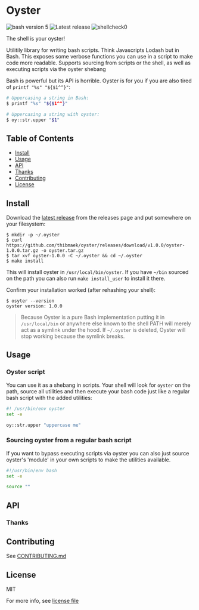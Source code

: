 # Oyster

<!-- Banner & Badges. Badges should have newlines -->
![bash version 5](https://img.shields.io/badge/bash%20version-GNU%20bash%205-brightgreen.svg?style=flat-square)
![Latest release](https://img.shields.io/github/downloads/thibmaek/oyster/latest/total?style=flat-square)
![shellcheck0](https://img.shields.io/badge/linting-shellcheck-brightgreen.svg?style=flat-square)

The shell is your oyster!

Utilitily library for writing bash scripts. Think Javascripts Lodash but in Bash. This exposes some verbose functions you can use in a script to make code more readable. Supports sourcing from scripts or the shell, as well as executing scripts via the oyster shebang

Bash is powerful but its API is horrible. Oyster is for you if you are also tired of `printf "%s" "${$1^^}"`:

```bash
# Uppercasing a string in Bash:
$ printf "%s" "${$1^^}"

# Uppercasing a string with oyster:
$ oy::str.upper "$1"
```

## Table of Contents
<!-- - Must link to all Markdown sections in the file.
- Must start with the next section; do not include the title or Table of Contents headings.
- Must be at least one-depth: must capture all `##` headings. -->
- [Install](#install)
- [Usage](#usage)
- [API](#api)
- [Thanks](#thanks)
- [Contributing](#contributing)
- [License](#license)

## Install

Download the [latest release](https://github.com/thibmaek/oyster/releases) from the releases page and put somewhere on your filesystem:

```console
$ mkdir -p ~/.oyster
$ curl https://github.com/thibmaek/oyster/releases/download/v1.0.0/oyster-1.0.0.tar.gz -o oyster.tar.gz
$ tar xvf oyster-1.0.0 -C ~/.oyster && cd ~/.oyster
$ make install
```

This will install oyster in `/usr/local/bin/oyster`. If you have `~/bin` sourced on the path you can also run `make install_user` to install it there.

Confirm your installation worked (after rehashing your shell):

```console
$ osyter --version
oyster version: 1.0.0
```

> Because Oyster is a pure Bash implementation putting it in `/usr/local/bin` or anywhere else known to the shell PATH will merely act as a symlink under the hood. If `~/.oyster` is deleted, Oyster will stop working because the symlink breaks.

## Usage

### Oyster script

You can use it as a shebang in scripts. Your shell will look for `oyster` on the path, source all utilities and then execute your bash code just like a regular bash script with the added utilities:

```bash
#! /usr/bin/env oyster
set -e

oy::str.upper "uppercase me"
```

### Sourcing oyster from a regular bash script

If you want to bypass executing scripts via oyster you can also just source oyster's 'module' in your own scripts to make the utilities available.

```bash
#!/usr/bin/env bash
set -e

source ""
```

## API

### Thanks
<!-- - State anyone or anything that significantly helped with the development of your project.
- State public contact hyper-links if applicable. -->

## Contributing

See [CONTRIBUTING.md](./CONTRIBUTING.md)

## License

MIT

For more info, see [license file](./LICENSE)
